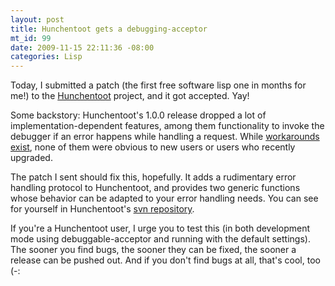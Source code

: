 ```yaml
--- 
layout: post
title: Hunchentoot gets a debugging-acceptor
mt_id: 99
date: 2009-11-15 22:11:36 -08:00
categories: Lisp
---
```

Today, I submitted a patch (the first free software lisp one in months for me!) to the [Hunchentoot](http://weitz.de/hunchentoot/) project, and it got accepted. Yay!

Some backstory: Hunchentoot's 1.0.0 release dropped a lot of implementation-dependent features, among them functionality to invoke the debugger if an error happens while handling a request. While [workarounds](http://paste.lisp.org/display/81046) [exist](http://www.lispworks.com/documentation/HyperSpec/Body/v_break_.htm), none of them were obvious to new users or users who recently upgraded.

The patch I sent should fix this, hopefully. It adds a rudimentary error handling protocol to Hunchentoot, and provides two generic functions whose behavior can be adapted to your error handling needs. You can see for yourself in Hunchentoot's [svn repository](http://bknr.net/trac/browser/trunk/thirdparty/hunchentoot).

If you're a Hunchentoot user, I urge you to test this (in both development mode using debuggable-acceptor and running with the default settings). The sooner you find bugs, the sooner they can be fixed, the sooner a release can be pushed out. And if you don't find bugs at all, that's cool, too (-: 

